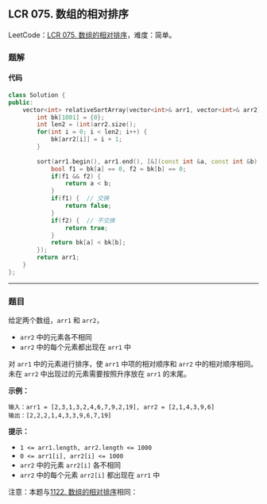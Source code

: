 ## LCR 075. 数组的相对排序

LeetCode：[LCR 075. 数组的相对排序](https://leetcode.cn/problems/0H97ZC/)，难度：简单。

### 题解

#### 代码

```c++
class Solution {
public:
    vector<int> relativeSortArray(vector<int>& arr1, vector<int>& arr2) {
        int bk[1001] = {0};
        int len2 = (int)arr2.size();
        for(int i = 0; i < len2; i++) {
            bk[arr2[i]] = i + 1;
        }
        
        sort(arr1.begin(), arr1.end(), [&](const int &a, const int &b) {
            bool f1 = bk[a] == 0, f2 = bk[b] == 0;
            if(f1 && f2) {
                return a < b;
            }
            if(f1) {  // 交换
                return false;
            }
            if(f2) {  // 不交换
                return true;
            }
            return bk[a] < bk[b];
        });
        return arr1;
    }
};
```



---



### 题目

给定两个数组，`arr1` 和 `arr2`，

- `arr2` 中的元素各不相同
- `arr2` 中的每个元素都出现在 `arr1` 中

对 `arr1` 中的元素进行排序，使 `arr1` 中项的相对顺序和 `arr2` 中的相对顺序相同。未在 `arr2` 中出现过的元素需要按照升序放在 `arr1` 的末尾。

 

**示例：**

```
输入：arr1 = [2,3,1,3,2,4,6,7,9,2,19], arr2 = [2,1,4,3,9,6]
输出：[2,2,2,1,4,3,3,9,6,7,19]
```

 

**提示：**

- `1 <= arr1.length, arr2.length <= 1000`
- `0 <= arr1[i], arr2[i] <= 1000`
- `arr2` 中的元素 `arr2[i]` 各不相同
- `arr2` 中的每个元素 `arr2[i]` 都出现在 `arr1` 中

 

注意：本题与[1122. 数组的相对排序](https://leetcode-cn.com/problems/relative-sort-array/)相同：


